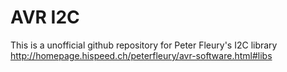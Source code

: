 # AVR I2C

This is a unofficial github repository for Peter Fleury's I2C library
http://homepage.hispeed.ch/peterfleury/avr-software.html#libs
